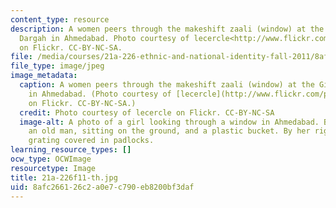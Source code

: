 ```yaml
---
content_type: resource
description: A women peers through the makeshift zaali (window) at the Gilani Peer
  Dargah in Ahmedabad. Photo courtesy of lecercle<http://www.flickr.com/photos/lecercle/2083281426/>
  on Flickr. CC-BY-NC-SA.
file: /media/courses/21a-226-ethnic-and-national-identity-fall-2011/8afc266126c2a0e7c790eb8200bf3daf_21a-226f11-th.jpg
file_type: image/jpeg
image_metadata:
  caption: A women peers through the makeshift zaali (window) at the Gilani Peer Dargah
    in Ahmedabad. (Photo courtesy of [lecercle](http://www.flickr.com/photos/lecercle/2083281426/)
    on Flickr. CC-BY-NC-SA.)
  credit: Photo courtesy of lecercle on Flickr. CC-BY-NC-SA
  image-alt: A photo of a girl looking through a window in Ahmedabad. Behind her is
    an old man, sitting on the ground, and a plastic bucket. By her right arm is a
    grating covered in padlocks.
learning_resource_types: []
ocw_type: OCWImage
resourcetype: Image
title: 21a-226f11-th.jpg
uid: 8afc2661-26c2-a0e7-c790-eb8200bf3daf
---
```

